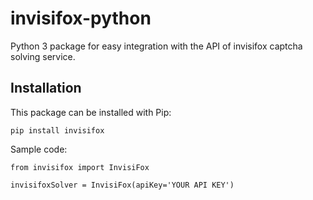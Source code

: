 # invisifox-python
Python 3 package for easy integration with the API of invisifox captcha solving service.

## Installation
This package can be installed with Pip:

```pip install invisifox```

Sample code:

```
from invisifox import InvisiFox

invisifoxSolver = InvisiFox(apiKey='YOUR API KEY')
```
